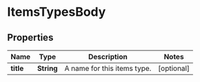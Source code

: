 # ItemsTypesBody

## Properties
Name | Type | Description | Notes
------------ | ------------- | ------------- | -------------
**title** | **String** | A name for this items type. |  [optional]
